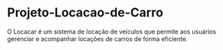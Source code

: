 # Projeto-Locacao-de-Carro
O Locacar é um sistema de locação de veículos que permite aos usuários gerenciar e acompanhar locações de carros de forma eficiente.
